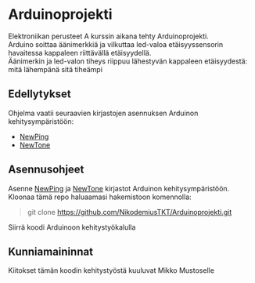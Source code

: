 # Arduinoprojekti

Elektroniikan perusteet A kurssin aikana tehty Arduinoprojekti.   
Arduino soittaa äänimerkkiä ja vilkuttaa led-valoa etäisyyssensorin havaitessa kappaleen riittävällä etäisyydellä.  
Äänimerkin ja led-valon tiheys riippuu lähestyvän kappaleen etäisyydestä: mitä lähempänä sitä tiheämpi

## Edellytykset
Ohjelma vaatii seuraavien kirjastojen asennuksen Arduinon kehitysympäristöön: 
  * [NewPing][1] 
  * [NewTone][2]
## Asennusohjeet
Asenne [NewPing][1] ja [NewTone][2] kirjastot Arduinon kehitysympäristöön.   
Kloonaa tämä repo haluaamasi hakemistoon komennolla:
> git clone https://github.com/NikodemiusTKT/Arduinoprojekti.git

Siirrä koodi Arduinoon kehitystyökalulla

## Kunniamaininnat
Kiitokset tämän koodin kehitystyöstä kuuluvat Mikko Mustoselle

[1]: https://bitbucket.org/teckel12/arduino-new-ping/downloads/
[2]: https://bitbucket.org/teckel12/arduino-new-tone/wiki/Home
